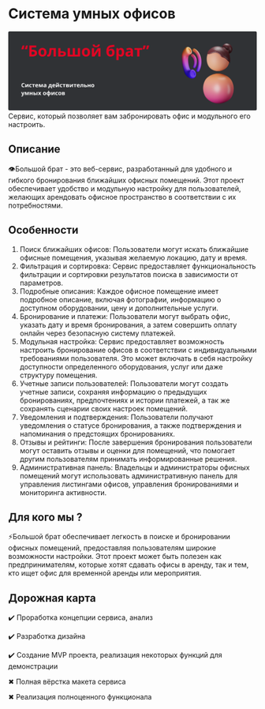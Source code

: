 # Система умных офисов

![Иллюстрация к проекту](https://github.com/Cimer17/MTS_CASE/blob/main/src/bn.png)
Сервис, который позволяет вам забронировать офис и модульного его настроить.

## Описание

👁️Большой брат - это веб-сервис, разработанный для удобного и гибкого бронирования ближайших офисных помещений. Этот проект обеспечивает удобство и модульную настройку для пользователей, желающих арендовать офисное пространство в соответствии с их потребностями. 

## Особенности

1. Поиск ближайших офисов: Пользователи могут искать ближайшие офисные помещения, указывая желаемую локацию, дату и время.
2. Фильтрация и сортировка: Сервис предоставляет функциональность фильтрации и сортировки результатов поиска в зависимости от параметров.
3. Подробные описания: Каждое офисное помещение имеет подробное описание, включая фотографии, информацию о доступном оборудовании, цену и дополнительные услуги.
4. Бронирование и платежи: Пользователи могут выбрать офис, указать дату и время бронирования, а затем совершить оплату онлайн через безопасную систему платежей.
5. Модульная настройка: Сервис предоставляет возможность настроить бронирование офисов в соответствии с индивидуальными требованиями пользователя. Это может включать в себя настройку доступности определенного оборудования, услуг или даже структуру помещения.
6. Учетные записи пользователей: Пользователи могут создать учетные записи, сохраняя информацию о предыдущих бронированиях, предпочтениях и истории платежей, а так же сохранять сценарии своих настроек помещений.
7. Уведомления и подтверждения: Пользователи получают уведомления о статусе бронирования, а также подтверждения и напоминания о предстоящих бронированиях.
8. Отзывы и рейтинги: После завершения бронирования пользователи могут оставить отзывы и оценки для помещений, что помогает другим пользователям принимать информированные решения.
9. Административная панель: Владельцы и администраторы офисных помещений могут использовать административную панель для управления листингами офисов, управления бронированиями и мониторинга активности.


## Для кого мы ?

⚡Большой брат обеспечивает легкость в поиске и бронировании офисных помещений, предоставляя пользователям широкие возможности настройки. Этот проект может быть полезен как предпринимателям, которые хотят сдавать офисы в аренду, так и тем, кто ищет офис для временной аренды или мероприятия.


## Дорожная карта

<p>✔️ Проработка концепции сервиса, анализ
<p>✔️ Разработка дизайна
<p>✔️ Создание MVP проекта, реализация некоторых функций для демонстрации
<p>✖ Полная вёрстка макета сервиса
<p>✖ Реализация полноценного функционала
